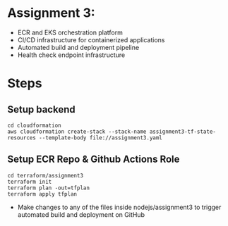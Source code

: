# Assignment 3:

- ECR and EKS orchestration platform
- CI/CD infrastructure for containerized applications
- Automated build and deployment pipeline
- Health check endpoint infrastructure

# Steps

## Setup backend
```
cd cloudformation
aws cloudformation create-stack --stack-name assignment3-tf-state-resources --template-body file://assignment3.yaml
```

## Setup ECR Repo & Github Actions Role
```
cd terraform/assignment3
terraform init
terraform plan -out=tfplan
terraform apply tfplan
```

- Make changes to any of the files inside nodejs/assignment3 to trigger automated build and deployment on GitHub
